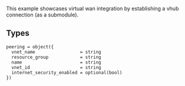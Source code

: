 This example showcases virtual wan integration by establishing a vhub connection (as a submodule).

## Types

```hcl
peering = object({
  vnet_name                 = string
  resource_group            = string
  name                      = string
  vnet_id                   = string
  internet_security_enabled = optional(bool)
})

```
